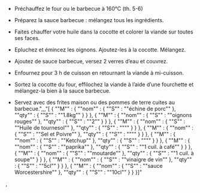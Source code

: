 ---
...
* Préchauffez le four ou le barbecue à 160°C (th. 5-6)
* Préparez la sauce barbecue : mélangez tous les ingrédients.
* Faites chauffer votre huile dans la cocotte et colorer la viande sur toutes ses faces. 
* Epluchez et émincez les oignons. Ajoutez-les à la cocotte. Mélangez.
* Ajoutez de sauce barbecue, versez 2 verres d’eau et couvrez.

* Enfournez pour 3 h de cuisson en retournant la viande à mi-cuisson.

* Sortez la cocotte du four, effilochez la viande à l’aide d’une fourchette et mélangez-la bien à la sauce barbecue. 

* Servez avec des frites maison ou des pommes de terre cuites au barbecue.",,,"[  { ""M"" : {      ""nom"" : { ""S"" : ""échine de porc"" },      ""qty"" : { ""S"" : ""1.8kg"" }    }  },  { ""M"" : {      ""nom"" : { ""S"" : ""oignons rouges"" },      ""qty"" : { ""S"" : ""2"" }    }  },  { ""M"" : {      ""nom"" : { ""S"" : ""Huile de tournesol"" },      ""qty"" : { ""S"" : """" }    }  },  { ""M"" : {      ""nom"" : { ""S"" : ""Sel et Poivre"" },      ""qty"" : { ""S"" : """" }    }  },  { ""M"" : {      ""nom"" : { ""S"" : ""Ketchup"" },      ""qty"" : { ""S"" : """" }    }  },  { ""M"" : {      ""nom"" : { ""S"" : ""paprika"" },      ""qty"" : { ""S"" : ""1 cuil. à café"" }    }  },  { ""M"" : {      ""nom"" : { ""S"" : ""moutarde"" },      ""qty"" : { ""S"" : ""1 cuil. à soupe"" }    }  },  { ""M"" : {      ""nom"" : { ""S"" : ""vinaigre de vin"" },      ""qty"" : { ""S"" : ""5cl"" }    }  },  { ""M"" : {      ""nom"" : { ""S"" : ""sauce Worcestershire"" },      ""qty"" : { ""S"" : ""10cl"" }    }  }]"

,